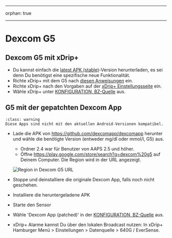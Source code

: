 - - -
orphan: true
- - -

# Dexcom G5

## Dexcom G5 mit xDrip+

-   Du kannst einfach die [latest APK (stable)](https://xdrip-plus-updates.appspot.com/stable/xdrip-plus-latest.apk)-Version herunterladen, es sei denn Du benötigst eine spezifische neue Funktionalität.
-   Richte xDrip+ mit dem G5 nach [diesen Anweisungen](https://navid200.github.io/xDrip/docs/G5-Recommended-Settings.html) ein.
-   Richte xDrip+ nach den Vorgaben auf der [xDrip+ Einstellungsseite](../CompatibleCgms/xDrip.md) ein.
-   Wähle xDrip+ unter [KONFIGURATION, BZ-Quelle](#Config-Builder-bg-source) aus.

## G5 mit der gepatchten Dexcom App

```{admonition} Legacy apps
:class: warning
Diese Apps sind nicht mit den aktuellen Android-Versionen kompatibel.  
```

-   Lade die APK von <https://github.com/dexcomapp/dexcomapp> herunter und wähle die benötigte Version (entweder mg/dl oder mmol/l, G5) aus.

    -   Ordner 2.4 war für Benutzer von AAPS 2.5 und höher.
    -   Öffne <https://play.google.com/store/search?q=dexcom%20g5> auf Deinem Computer. Die Region wird in der URL angezeigt.

    ![Region in Dexcom G5 URL](../images/DexcomG5regionURL.PNG)

-   Stoppe und deinstalliere die originale Dexcom App, falls noch nicht geschehen.

-   Installiere die heruntergeladene APK

-   Starte den Sensor

- Wähle 'Dexcom App (patched)' in der [KONFIGURATION, BZ-Quelle](#Config-Builder-bg-source) aus.

-   xDrip+ Alarme kannst Du über den lokalen Broadcast nutzen: In xDrip+ Hamburger Menü > Einstellungen > Datenquelle > 640G / EverSense.

